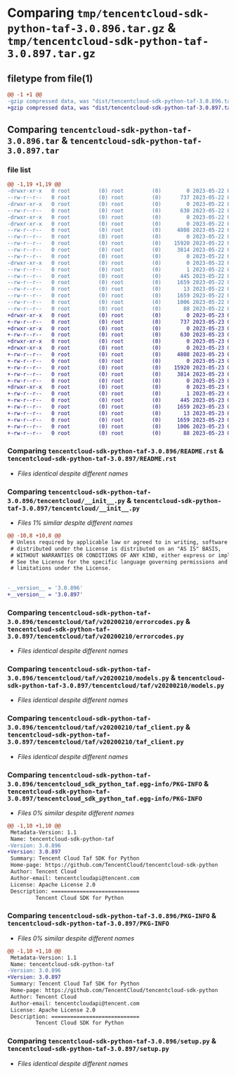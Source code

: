 # Comparing `tmp/tencentcloud-sdk-python-taf-3.0.896.tar.gz` & `tmp/tencentcloud-sdk-python-taf-3.0.897.tar.gz`

## filetype from file(1)

```diff
@@ -1 +1 @@
-gzip compressed data, was "dist/tencentcloud-sdk-python-taf-3.0.896.tar", last modified: Mon May 22 00:31:52 2023, max compression
+gzip compressed data, was "dist/tencentcloud-sdk-python-taf-3.0.897.tar", last modified: Tue May 23 02:30:58 2023, max compression
```

## Comparing `tencentcloud-sdk-python-taf-3.0.896.tar` & `tencentcloud-sdk-python-taf-3.0.897.tar`

### file list

```diff
@@ -1,19 +1,19 @@
-drwxr-xr-x   0 root         (0) root         (0)        0 2023-05-22 00:31:52.000000 tencentcloud-sdk-python-taf-3.0.896/
--rw-r--r--   0 root         (0) root         (0)      737 2023-05-22 00:31:52.000000 tencentcloud-sdk-python-taf-3.0.896/README.rst
-drwxr-xr-x   0 root         (0) root         (0)        0 2023-05-22 00:31:52.000000 tencentcloud-sdk-python-taf-3.0.896/tencentcloud/
--rw-r--r--   0 root         (0) root         (0)      630 2023-05-22 00:31:52.000000 tencentcloud-sdk-python-taf-3.0.896/tencentcloud/__init__.py
-drwxr-xr-x   0 root         (0) root         (0)        0 2023-05-22 00:31:52.000000 tencentcloud-sdk-python-taf-3.0.896/tencentcloud/taf/
-drwxr-xr-x   0 root         (0) root         (0)        0 2023-05-22 00:31:52.000000 tencentcloud-sdk-python-taf-3.0.896/tencentcloud/taf/v20200210/
--rw-r--r--   0 root         (0) root         (0)     4808 2023-05-22 00:31:52.000000 tencentcloud-sdk-python-taf-3.0.896/tencentcloud/taf/v20200210/errorcodes.py
--rw-r--r--   0 root         (0) root         (0)        0 2023-05-22 00:31:52.000000 tencentcloud-sdk-python-taf-3.0.896/tencentcloud/taf/v20200210/__init__.py
--rw-r--r--   0 root         (0) root         (0)    15920 2023-05-22 00:31:52.000000 tencentcloud-sdk-python-taf-3.0.896/tencentcloud/taf/v20200210/models.py
--rw-r--r--   0 root         (0) root         (0)     3814 2023-05-22 00:31:52.000000 tencentcloud-sdk-python-taf-3.0.896/tencentcloud/taf/v20200210/taf_client.py
--rw-r--r--   0 root         (0) root         (0)        0 2023-05-22 00:31:52.000000 tencentcloud-sdk-python-taf-3.0.896/tencentcloud/taf/__init__.py
-drwxr-xr-x   0 root         (0) root         (0)        0 2023-05-22 00:31:52.000000 tencentcloud-sdk-python-taf-3.0.896/tencentcloud_sdk_python_taf.egg-info/
--rw-r--r--   0 root         (0) root         (0)        1 2023-05-22 00:31:52.000000 tencentcloud-sdk-python-taf-3.0.896/tencentcloud_sdk_python_taf.egg-info/dependency_links.txt
--rw-r--r--   0 root         (0) root         (0)      445 2023-05-22 00:31:52.000000 tencentcloud-sdk-python-taf-3.0.896/tencentcloud_sdk_python_taf.egg-info/SOURCES.txt
--rw-r--r--   0 root         (0) root         (0)     1659 2023-05-22 00:31:52.000000 tencentcloud-sdk-python-taf-3.0.896/tencentcloud_sdk_python_taf.egg-info/PKG-INFO
--rw-r--r--   0 root         (0) root         (0)       13 2023-05-22 00:31:52.000000 tencentcloud-sdk-python-taf-3.0.896/tencentcloud_sdk_python_taf.egg-info/top_level.txt
--rw-r--r--   0 root         (0) root         (0)     1659 2023-05-22 00:31:52.000000 tencentcloud-sdk-python-taf-3.0.896/PKG-INFO
--rw-r--r--   0 root         (0) root         (0)     1006 2023-05-22 00:31:52.000000 tencentcloud-sdk-python-taf-3.0.896/setup.py
--rw-r--r--   0 root         (0) root         (0)       88 2023-05-22 00:31:52.000000 tencentcloud-sdk-python-taf-3.0.896/setup.cfg
+drwxr-xr-x   0 root         (0) root         (0)        0 2023-05-23 02:30:58.000000 tencentcloud-sdk-python-taf-3.0.897/
+-rw-r--r--   0 root         (0) root         (0)      737 2023-05-23 02:30:58.000000 tencentcloud-sdk-python-taf-3.0.897/README.rst
+drwxr-xr-x   0 root         (0) root         (0)        0 2023-05-23 02:30:58.000000 tencentcloud-sdk-python-taf-3.0.897/tencentcloud/
+-rw-r--r--   0 root         (0) root         (0)      630 2023-05-23 02:30:58.000000 tencentcloud-sdk-python-taf-3.0.897/tencentcloud/__init__.py
+drwxr-xr-x   0 root         (0) root         (0)        0 2023-05-23 02:30:58.000000 tencentcloud-sdk-python-taf-3.0.897/tencentcloud/taf/
+drwxr-xr-x   0 root         (0) root         (0)        0 2023-05-23 02:30:58.000000 tencentcloud-sdk-python-taf-3.0.897/tencentcloud/taf/v20200210/
+-rw-r--r--   0 root         (0) root         (0)     4808 2023-05-23 02:30:58.000000 tencentcloud-sdk-python-taf-3.0.897/tencentcloud/taf/v20200210/errorcodes.py
+-rw-r--r--   0 root         (0) root         (0)        0 2023-05-23 02:30:58.000000 tencentcloud-sdk-python-taf-3.0.897/tencentcloud/taf/v20200210/__init__.py
+-rw-r--r--   0 root         (0) root         (0)    15920 2023-05-23 02:30:58.000000 tencentcloud-sdk-python-taf-3.0.897/tencentcloud/taf/v20200210/models.py
+-rw-r--r--   0 root         (0) root         (0)     3814 2023-05-23 02:30:58.000000 tencentcloud-sdk-python-taf-3.0.897/tencentcloud/taf/v20200210/taf_client.py
+-rw-r--r--   0 root         (0) root         (0)        0 2023-05-23 02:30:58.000000 tencentcloud-sdk-python-taf-3.0.897/tencentcloud/taf/__init__.py
+drwxr-xr-x   0 root         (0) root         (0)        0 2023-05-23 02:30:58.000000 tencentcloud-sdk-python-taf-3.0.897/tencentcloud_sdk_python_taf.egg-info/
+-rw-r--r--   0 root         (0) root         (0)        1 2023-05-23 02:30:58.000000 tencentcloud-sdk-python-taf-3.0.897/tencentcloud_sdk_python_taf.egg-info/dependency_links.txt
+-rw-r--r--   0 root         (0) root         (0)      445 2023-05-23 02:30:58.000000 tencentcloud-sdk-python-taf-3.0.897/tencentcloud_sdk_python_taf.egg-info/SOURCES.txt
+-rw-r--r--   0 root         (0) root         (0)     1659 2023-05-23 02:30:58.000000 tencentcloud-sdk-python-taf-3.0.897/tencentcloud_sdk_python_taf.egg-info/PKG-INFO
+-rw-r--r--   0 root         (0) root         (0)       13 2023-05-23 02:30:58.000000 tencentcloud-sdk-python-taf-3.0.897/tencentcloud_sdk_python_taf.egg-info/top_level.txt
+-rw-r--r--   0 root         (0) root         (0)     1659 2023-05-23 02:30:58.000000 tencentcloud-sdk-python-taf-3.0.897/PKG-INFO
+-rw-r--r--   0 root         (0) root         (0)     1006 2023-05-23 02:30:58.000000 tencentcloud-sdk-python-taf-3.0.897/setup.py
+-rw-r--r--   0 root         (0) root         (0)       88 2023-05-23 02:30:58.000000 tencentcloud-sdk-python-taf-3.0.897/setup.cfg
```

### Comparing `tencentcloud-sdk-python-taf-3.0.896/README.rst` & `tencentcloud-sdk-python-taf-3.0.897/README.rst`

 * *Files identical despite different names*

### Comparing `tencentcloud-sdk-python-taf-3.0.896/tencentcloud/__init__.py` & `tencentcloud-sdk-python-taf-3.0.897/tencentcloud/__init__.py`

 * *Files 1% similar despite different names*

```diff
@@ -10,8 +10,8 @@
 # Unless required by applicable law or agreed to in writing, software
 # distributed under the License is distributed on an "AS IS" BASIS,
 # WITHOUT WARRANTIES OR CONDITIONS OF ANY KIND, either express or implied.
 # See the License for the specific language governing permissions and
 # limitations under the License.
 
 
-__version__ = '3.0.896'
+__version__ = '3.0.897'
```

### Comparing `tencentcloud-sdk-python-taf-3.0.896/tencentcloud/taf/v20200210/errorcodes.py` & `tencentcloud-sdk-python-taf-3.0.897/tencentcloud/taf/v20200210/errorcodes.py`

 * *Files identical despite different names*

### Comparing `tencentcloud-sdk-python-taf-3.0.896/tencentcloud/taf/v20200210/models.py` & `tencentcloud-sdk-python-taf-3.0.897/tencentcloud/taf/v20200210/models.py`

 * *Files identical despite different names*

### Comparing `tencentcloud-sdk-python-taf-3.0.896/tencentcloud/taf/v20200210/taf_client.py` & `tencentcloud-sdk-python-taf-3.0.897/tencentcloud/taf/v20200210/taf_client.py`

 * *Files identical despite different names*

### Comparing `tencentcloud-sdk-python-taf-3.0.896/tencentcloud_sdk_python_taf.egg-info/PKG-INFO` & `tencentcloud-sdk-python-taf-3.0.897/tencentcloud_sdk_python_taf.egg-info/PKG-INFO`

 * *Files 0% similar despite different names*

```diff
@@ -1,10 +1,10 @@
 Metadata-Version: 1.1
 Name: tencentcloud-sdk-python-taf
-Version: 3.0.896
+Version: 3.0.897
 Summary: Tencent Cloud Taf SDK for Python
 Home-page: https://github.com/TencentCloud/tencentcloud-sdk-python
 Author: Tencent Cloud
 Author-email: tencentcloudapi@tencent.com
 License: Apache License 2.0
 Description: ============================
         Tencent Cloud SDK for Python
```

### Comparing `tencentcloud-sdk-python-taf-3.0.896/PKG-INFO` & `tencentcloud-sdk-python-taf-3.0.897/PKG-INFO`

 * *Files 0% similar despite different names*

```diff
@@ -1,10 +1,10 @@
 Metadata-Version: 1.1
 Name: tencentcloud-sdk-python-taf
-Version: 3.0.896
+Version: 3.0.897
 Summary: Tencent Cloud Taf SDK for Python
 Home-page: https://github.com/TencentCloud/tencentcloud-sdk-python
 Author: Tencent Cloud
 Author-email: tencentcloudapi@tencent.com
 License: Apache License 2.0
 Description: ============================
         Tencent Cloud SDK for Python
```

### Comparing `tencentcloud-sdk-python-taf-3.0.896/setup.py` & `tencentcloud-sdk-python-taf-3.0.897/setup.py`

 * *Files identical despite different names*

